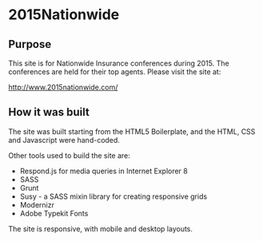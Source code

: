 2015Nationwide
=============

## Purpose

This site is for Nationwide Insurance conferences during 2015. The conferences are held for their top agents. Please visit the site at:

http://www.2015nationwide.com/

## How it was built

The site was built starting from the HTML5 Boilerplate, and the HTML, CSS and Javascript were hand-coded.

Other tools used to build the site are:

* Respond.js for media queries in Internet Explorer 8
* SASS
* Grunt
* Susy - a SASS mixin library for creating responsive grids
* Modernizr
* Adobe Typekit Fonts

The site is responsive, with mobile and desktop layouts.